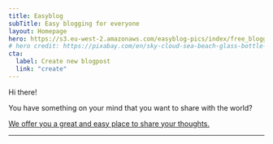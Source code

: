 ```yaml
---
title: Easyblog
subTitle: Easy blogging for everyone
layout: Homepage
hero: https://s3.eu-west-2.amazonaws.com/easyblog-pics/index/free_blogging_small.jpg
# hero credit: https://pixabay.com/en/sky-cloud-sea-beach-glass-bottle-1860180/
cta:
  label: Create new blogpost
  link: "create"
---
```


Hi there!

You have something on your mind that you want to share with the world? 

[We offer you a great and easy place to share your thoughts.](/create)

---
